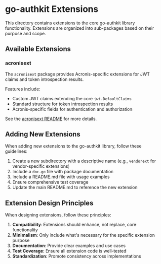 # go-authkit Extensions

This directory contains extensions to the core go-authkit library functionality. Extensions are organized into sub-packages based on their purpose and scope.

## Available Extensions

### acronisext

The `acronisext` package provides Acronis-specific extensions for JWT claims and token introspection results. 

Features include:
- Custom JWT claims extending the core `jwt.DefaultClaims`
- Standard structure for token introspection results
- Acronis-specific fields for authentication and authorization

See the [acronisext README](./acronisext/readme.md) for more details.

## Adding New Extensions

When adding new extensions to the go-authkit library, follow these guidelines:

1. Create a new subdirectory with a descriptive name (e.g., `vendorext` for vendor-specific extensions)
2. Include a `doc.go` file with package documentation
3. Include a README.md file with usage examples
4. Ensure comprehensive test coverage
5. Update the main README.md to reference the new extension

## Extension Design Principles

When designing extensions, follow these principles:

1. **Compatibility**: Extensions should enhance, not replace, core functionality
2. **Minimalism**: Only include what's necessary for the specific extension purpose
3. **Documentation**: Provide clear examples and use cases
4. **Test Coverage**: Ensure all extension code is well-tested
5. **Standardization**: Promote consistency across implementations
